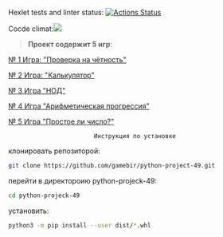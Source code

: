 Hexlet tests and linter status: [![Actions Status](https://github.com/gamebir/python-project-49/workflows/hexlet-check/badge.svg)](https://github.com/gamebir/python-project-49/actions)

 Cocde climat:<a href="https://codeclimate.com/github/gamebir/python-project-49/maintainability"><img
src="https://api.codeclimate.com/v1/badges/3e4e3068f6e9e0933acf/maintainability" /></a>

>__Проект содержит 5 игр__:

[№ 1 Игра: "Проверка на чётность"]((https://asciinema.org/a/m5qqjlvXt8AQdJ1zezqifAGrf.svg)](https://asciinema.org/a/m5qqjlvXt8AQdJ1zezqifAGrf))

[№ 2 Игра: "Калькулятор"]((https://asciinema.org/a/Q1qxAFdeVFLORccFL0dVWTHhf.svg)](https://asciinema.org/a/Q1qxAFdeVFLORccFL0dVWTHhf))

[№ 3 Игра "НОД"](https://asciinema.org/a/doV2201d3fJnQ4vOAbzTSXzXZ)

[№ 4 Игра "Арифметическая прогрессия"](https://asciinema.org/a/TCwrRWjFG7ZtvgwjiuM4SDPGL)

[№ 5 Игра "Простое ли число?"](https://asciinema.org/a/zfGnMTgdSzxq9IhHFoucF1i7M)

                            Инструкция по установке
клонировать репозиторой:

```bash
git clone https://github.com/gamebir/python-project-49.git
```

перейти в директороию python-projeck-49:

```bash
cd python-projeck-49 
```

установить:

```bash
python3 -m pip install --user dist/*.whl
```
